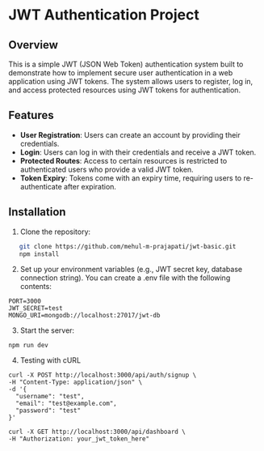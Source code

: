 # JWT Authentication Project

## Overview

This is a simple JWT (JSON Web Token) authentication system built to demonstrate how to implement secure user authentication in a web application using JWT tokens. The system allows users to register, log in, and access protected resources using JWT tokens for authentication.

## Features

- **User Registration**: Users can create an account by providing their credentials.
- **Login**: Users can log in with their credentials and receive a JWT token.
- **Protected Routes**: Access to certain resources is restricted to authenticated users who provide a valid JWT token.
- **Token Expiry**: Tokens come with an expiry time, requiring users to re-authenticate after expiration.

## Installation

1. Clone the repository:
```bash
   git clone https://github.com/mehul-m-prajapati/jwt-basic.git
   npm install
```

2. Set up your environment variables (e.g., JWT secret key, database connection string). You can create a .env file with the following contents:
```
PORT=3000
JWT_SECRET=test
MONGO_URI=mongodb://localhost:27017/jwt-db
```

3. Start the server:
```
npm run dev
```

4. Testing with cURL
```
curl -X POST http://localhost:3000/api/auth/signup \
-H "Content-Type: application/json" \
-d '{
  "username": "test",
  "email": "test@example.com",
  "password": "test"
}'

curl -X GET http://localhost:3000/api/dashboard \
-H "Authorization: your_jwt_token_here"

```
